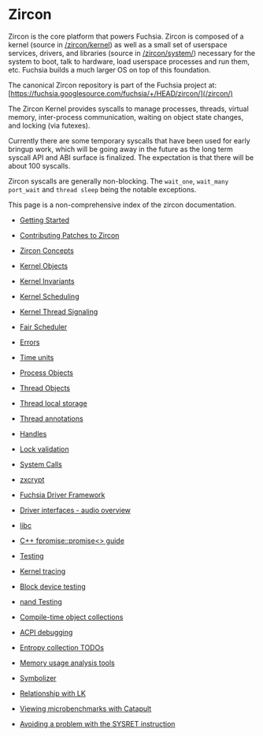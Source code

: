 # Zircon

Zircon is the core platform that powers Fuchsia. Zircon is
composed of a kernel (source in [/zircon/kernel](/zircon/kernel))
as well as a small set of userspace services, drivers, and libraries
(source in [/zircon/system/](/zircon/system)) necessary for the system
to boot, talk to hardware, load userspace processes and run them, etc.
Fuchsia builds a much larger OS on top of this foundation.

The canonical Zircon repository is part of the Fuchsia project
at: [https://fuchsia.googlesource.com/fuchsia/+/HEAD/zircon/](/zircon/)

The Zircon Kernel provides syscalls to manage processes, threads,
virtual memory, inter-process communication, waiting on object state
changes, and locking (via futexes).

Currently there are some temporary syscalls that have been used for early
bringup work, which will be going away in the future as the long term
syscall API and ABI surface is finalized. The expectation is that there will
be about 100 syscalls.

Zircon syscalls are generally non-blocking. The `wait_one`, `wait_many`
`port_wait` and `thread sleep` being the notable exceptions.

This page is a non-comprehensive index of the zircon documentation.

+ [Getting Started](/docs/development/kernel/getting_started.md)
+ [Contributing
  Patches to Zircon](/docs/development/source_code/contribute_changes.md#contributing-patches-to-zircon)

+ [Zircon Concepts](/docs/concepts/kernel/concepts.md)
+ [Kernel Objects](/docs/reference/kernel_objects/objects.md)
+ [Kernel Invariants](kernel_invariants.md)
+ [Kernel Scheduling](kernel_scheduling.md)
+ [Kernel Thread Signaling](kernel_thread_signaling.md)
+ [Fair Scheduler](fair_scheduler.md)
+ [Errors](errors.md)
+ [Time units](/docs/development/kernel/time.md)

+ [Process Objects](/docs/reference/kernel_objects/process.md)
+ [Thread Objects](/docs/reference/kernel_objects/thread.md)
+ [Thread local storage](/docs/development/kernel/threads/tls.md)
+ [Thread annotations](/docs/development/kernel/threads/thread_annotations.md)
+ [Handles](/docs/concepts/kernel/handles.md)
+ [Lock validation](lockdep.md)
+ [System Calls](/docs/reference/syscalls/README.md)
+ [zxcrypt](/docs/concepts/filesystems/zxcrypt.md)

+ [Fuchsia Driver Framework](/docs/development/drivers/concepts/getting_started.md)
+ [Driver interfaces - audio overview](/docs/development/drivers/concepts/driver_architectures/audio_drivers/audio_overview.md)

+ [libc](/docs/development/languages/c-cpp/libc.md)
+ [C++ fpromise::promise<> guide](/docs/development/languages/c-cpp/fpromise_promise_guide.md)

+ [Testing](/docs/development/testing/testing.md)
+ [Kernel tracing](/docs/development/tracing/advanced/recording-a-kernel-trace.md)
+ [Block device testing](/docs/development/testing/block_device_testing.md)
+ [nand Testing](/docs/development/testing/nand_testing.md)

+ [Compile-time object collections](/docs/development/languages/c-cpp/compile_time_object_collections.md)
+ [ACPI debugging](/docs/development/debugging/acpi.md)
+ [Entropy collection TODOs](/docs/concepts/kernel/jitterentropy/entropy_collection_todos.md)
+ [Memory usage analysis tools](/docs/development/kernel/memory/memory.md)
+ [Symbolizer](/docs/reference/kernel/symbolizer_markup.md)
+ [Relationship with LK](zx_and_lk.md)
+ [Viewing microbenchmarks with Catapult](/docs/development/benchmarking/catapult_user_guide.md)
+ [Avoiding a problem with the SYSRET instruction](sysret_problem.md)
